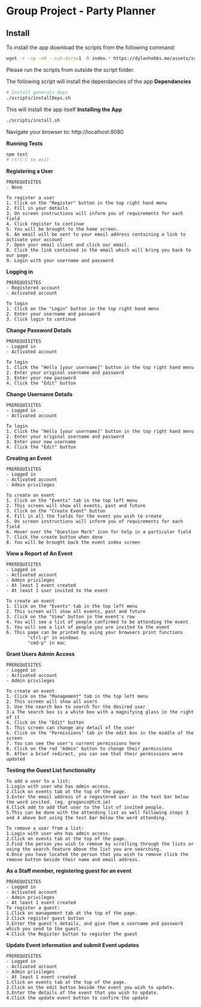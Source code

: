 # Group Project - Party Planner

## Install
To install the app download the scripts from the following command:
```bash
wget -r -np -nH --cut-dirs=1 -R index.* https://dylanhobbs.me/assets/scripts/
```
Please run the scripts from outside the script folder.

The following script will install the dependancies of the app
**Dependancies**
```bash
# Install generals deps
./scripts/installDeps.sh
```

This will install the app itself
**Installing the App**
```bash
./scripts/install.sh
```

Navigate your browser to:
http://localhost:8080

**Running Tests**
```bash
npm test
# ctrl-C to exit
```

**Registering a User**
```
PREREQUISITES
- None

To register a user
1. Click on the "Register" button in the top right hand menu
2. Fill in your details
3. On screen instructions will inform you of requirements for each field
4. Click register to continue
5. You will be brought to the home screen.
6. An email will be sent to your email address containing a link to activate your account
7. Open your email client and click our email.
8. Click the link contained in the email which will bring you back to our page.
9. Login with your username and password
```

**Logging in**
```
PREREQUISITES
- Registered account
- Activated account

To login
1. Click on the "Login" button in the top right hand menu
2. Enter your username and password
3. Click login to continue
```

**Change Password Details**
```
PREREQUISITES
- Logged in
- Activated account

To login
1. Click the "Hello [your username]" button in the top right hand menu
2. Enter your original username and password
3. Enter your new password
4. Click the "Edit" button
```

**Change Username Details**
```
PREREQUISITES
- Logged in
- Activated account

To login
1. Click the "Hello [your username]" button in the top right hand menu
2. Enter your original username and password
3. Enter your new username
4. Click the "Edit" button
```

**Creating an Event**
```
PREREQUISITES
- Logged in 
- Activated account
- Admin privileges

To create an event
1. Click on the "Events" tab in the top left menu
2. This screen will show all events, past and future
3. Click on the "Create Event" button
4. Fill in all the fields for the event you wish to create
5. On screen instructions will inform you of requirements for each field
6. Hover over the "Question Mark" icon for help in a particular field
7. Click the create button when done
8. You will be brought back the event index screen
```

**View a Report of An Event**
```
PREREQUISITES
- Logged in 
- Activated account
- Admin privileges
- At least 1 event created
- At least 1 user invited to the event

To create an event
1. Click on the "Events" tab in the top left menu
2. This screen will show all events, past and future
3. Click on the "View" button in the event's row
4. You will see a list of people confirmed to be attending the event
5. You will see a list of people you are invited to the event
6. This page can be printed by using your browsers print functions
        "ctrl-p" in windows
        "cmd-p" in mac
```

**Grant Users Admin Access**
```
PREREQUISITES
- Logged in 
- Activated account
- Admin privileges

To create an event
1. Click on the "Management" tab in the top left menu
2. This screen will show all users
3. Use the search box to search for the desired user
3.a The search box is a white box with a magnifying glass in the right of it
4. Click on the "Edit" button
5. This screen can change any detail of the user
6. Click on the "Permissions" tab in the edit box in the middle of the screen
7. You can see the user's current permissions here
8. Click on the red "Admin" button to change their permissions
9. After a brief redirect, you can see that their permissions were updated
```


**Testing the Guest List functionality**
```
To add a user to a list:
1.Login with user who has admin access.
2.Click on events tab at the top of the page.
3.Enter the email address of a regestered user in the text bar below the word invited. (eg. groganco@tcd.ie)
4.Click add to add that user to the list of invited people.
5.This can be done with the attending list as well following steps 3 and 4 above but using the text bar below the word attending. 

To remove a user from a list:
1.Login with user who has admin access.
2.Click on events tab at the top of the page.
3.Find the person you wish to remove by scrolling through the lists or using the search feature above the list you are searching.
4.Once you have located the person that you wish to remove click the remove button beside their name and email address.
```

**As a Staff member, registering guest for an event**
```
PREREQUISITES
- Logged in 
- Activated account
- Admin privileges
- At least 1 event created
To register a guest:
1.Click on management tab at the top of the page.
2.Click register guest button
3.Enter the guest's details, and give them a username and password which you send to the guest.
4.Click the Register button to register the guest
```

**Update Event information and submit Event updates**
```
PREREQUISITES
- Logged in 
- Activated account
- Admin privileges
- At least 1 event created
1.Click on events tab at the top of the page.
2.Click on the edit button beside the event you wish to update.
3.Enter the details of the event that you wish to update. 
4.Click the update event button to confirm the update
```
